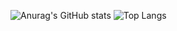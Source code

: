 ![Anurag's GitHub stats](https://github-readme-stats.vercel.app/api?username=amoreCaro&hide=contribs,prs&theme=material-palenight)
![Top Langs](https://github-readme-stats.vercel.app/api/top-langs/?username=amoreCaro&layout=compact&theme=material-palenight)
